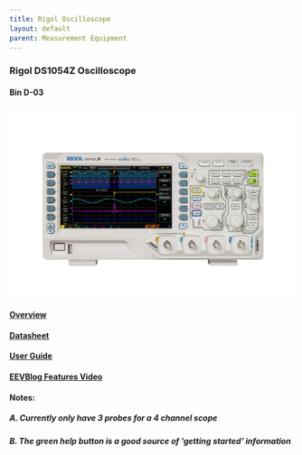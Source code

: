 ```yaml
---
title: Rigol Oscilloscope
layout: default
parent: Measurement Equipment
---
```


### Rigol DS1054Z Oscilloscope
#### Bin D-03

![Oscilloscope Image](../images/Oscilloscope.jpg)

#### [Overview](https://www.rigolna.com/products/digital-oscilloscopes/1000z/)
#### [Datasheet](https://beyondmeasure.rigoltech.com/acton/attachment/1579/f-0504/1/-/-/-/-/MSO1000Z_Datasheet.pdf)
#### [User Guide](https://beyondmeasure.rigoltech.com/acton/attachment/1579/f-050a/1/-/-/-/-/MSO1000Z%26DS1000Z_UserGuide.pdf)
#### [EEVBlog Features Video](https://youtu.be/W2qdtQkBKhc?si=Ou0ODaTi1eGmMzsI)


#### Notes:
##### A. Currently only have 3 probes for a 4 channel scope
##### B. The green help button is a good source of 'getting started' information


